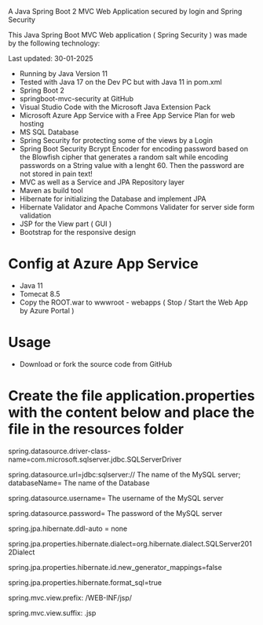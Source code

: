 A Java Spring Boot 2 MVC Web Application secured by login and Spring Security

This Java Spring Boot MVC Web application ( Spring Security ) was made by the following technology: 

Last updated: 30-01-2025

- Running by Java Version 11 
- Tested with Java 17 on the Dev PC but with Java 11 in pom.xml
- Spring Boot 2 
- springboot-mvc-security at GitHub
- Visual Studio Code with the Microsoft Java Extension Pack
- Microsoft Azure App Service with a Free App Service Plan for web hosting
- MS SQL Database
- Spring Security for protecting some of the views by a Login
- Spring Boot Security Bcrypt Encoder for encoding password based on the
  Blowfish cipher that generates a random salt while encoding passwords on a String
  value with a lenght 60. Then the password are not stored in pain text!
- MVC as well as a Service and JPA Repository layer
- Maven as build tool
- Hibernate for initializing the Database and implement JPA
- Hibernate Validator and Apache Commons Validater for server side form validation
- JSP for the View part ( GUI )
- Bootstrap for the responsive design


# Config at Azure App Service

- Java 11
- Tomecat 8.5
- Copy the ROOT.war to wwwroot - webapps ( Stop / Start the Web App by Azure Portal )

# Usage

- Download or fork the source code from GitHub

# Create the file application.properties with the content below and place the file in the resources folder

spring.datasource.driver-class-name=com.microsoft.sqlserver.jdbc.SQLServerDriver
 
spring.datasource.url=jdbc:sqlserver:// The name of the MySQL server;
databaseName= The name of the Database

spring.datasource.username= The username of the MySQL server

spring.datasource.password= The password of the MySQL server

spring.jpa.hibernate.ddl-auto = none

spring.jpa.properties.hibernate.dialect=org.hibernate.dialect.SQLServer2012Dialect

spring.jpa.properties.hibernate.id.new_generator_mappings=false

spring.jpa.properties.hibernate.format_sql=true

spring.mvc.view.prefix: /WEB-INF/jsp/

spring.mvc.view.suffix: .jsp
